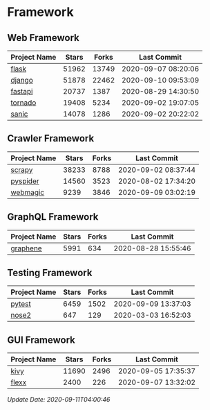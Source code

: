 # Framework

## Web Framework

| Project Name | Stars | Forks | Last Commit |
| ------------ | ----- | ----- | ----------- |
| [flask](https://github.com/pallets/flask) | 51962 | 13749 | 2020-09-07 08:20:06 |
| [django](https://github.com/django/django) | 51878 | 22462 | 2020-09-10 09:53:09 |
| [fastapi](https://github.com/tiangolo/fastapi) | 20737 | 1387 | 2020-08-29 14:30:50 |
| [tornado](https://github.com/tornadoweb/tornado) | 19408 | 5234 | 2020-09-02 19:07:05 |
| [sanic](https://github.com/huge-success/sanic) | 14078 | 1286 | 2020-09-02 20:22:02 |

## Crawler Framework

| Project Name | Stars | Forks | Last Commit |
| ------------ | ----- | ----- | ----------- |
| [scrapy](https://github.com/scrapy/scrapy) | 38233 | 8788 | 2020-09-02 08:37:44 |
| [pyspider](https://github.com/binux/pyspider) | 14560 | 3523 | 2020-08-02 17:34:20 |
| [webmagic](https://github.com/code4craft/webmagic) | 9239 | 3846 | 2020-09-09 03:02:19 |

## GraphQL Framework

| Project Name | Stars | Forks | Last Commit |
| ------------ | ----- | ----- | ----------- |
| [graphene](https://github.com/graphql-python/graphene) | 5991 | 634 | 2020-08-28 15:55:46 |

## Testing Framework

| Project Name | Stars | Forks | Last Commit |
| ------------ | ----- | ----- | ----------- |
| [pytest](https://github.com/pytest-dev/pytest) | 6459 | 1502 | 2020-09-09 13:37:03 |
| [nose2](https://github.com/nose-devs/nose2) | 647 | 129 | 2020-03-03 16:52:03 |

## GUI Framework

| Project Name | Stars | Forks | Last Commit |
| ------------ | ----- | ----- | ----------- |
| [kivy](https://github.com/kivy/kivy) | 11690 | 2496 | 2020-09-05 17:35:37 |
| [flexx](https://github.com/flexxui/flexx) | 2400 | 226 | 2020-09-07 13:32:02 |

*Update Date: 2020-09-11T04:00:46*